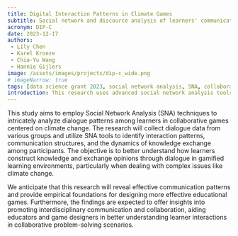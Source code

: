 ```yaml
---
title: Digital Interaction Patterns in Climate Games
subtitle: Social network and discource analysis of learners' communication patterns in a collaborative game on climate change.
acronym: DIP-C
date: 2023-12-17
authors:
 - Lily Chen
 - Karel Kroeze
 - Chia-Yu Wang
 - Hannie Gijlers
image: /assets/images/projects/dip-c_wide.png
# imageNarrow: true
tags: [data science grant 2023, social network analysis, SNA, collaborative games, learner dialogue, climate change, communication patterns, educational games, serious games]
introduction: This research uses advanced social network analysis tools to explore how students converse in collaborative games about climate change. By analyzing their communication patterns, we aim to understand how to learn and collaborate effectively within a gaming context.
---
```


This study aims to employ Social Network Analysis (SNA) techniques to intricately analyze dialogue patterns among learners in collaborative games centered on climate change. The research will collect dialogue data from various groups and utilize SNA tools to identify interaction patterns, communication structures, and the dynamics of knowledge exchange among participants. The objective is to better understand how learners construct knowledge and exchange opinions through dialogue in gamified learning environments, particularly when dealing with complex issues like climate change. 

We anticipate that this research will reveal effective communication patterns and provide empirical foundations for designing more effective educational games. Furthermore, the findings are expected to offer insights into promoting interdisciplinary communication and collaboration, aiding educators and game designers in better understanding learner interactions in collaborative problem-solving scenarios.